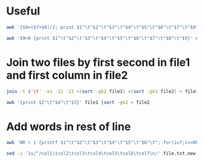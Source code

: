# Useful
```bash
awk '{$9=($7+$8)/2; print $1"\t"$2"\t"$3"\t"$4"\t"$5"\t"$6"\t"$7"\t"$8"\t"$9}' old.txt > new.txt
```

```bash
awk '$9>0 {print $1"\t"$2"\t"$3"\t"$4"\t"$5"\t"$6"\t"$7"\t"$8"\t"$9}' old.txt > new.txt
```

# Join two files by first second in file1 and first column in file2
```bash
join -t $'\t' -a1 -12 -21 <(sort -gk2 file1) <(sort -gk1 file2) > file3
```

```bash
awk '{print $2"\t"$4"\t"$3}' file1 |sort -gk2 > file2
```

# Add words in rest of line
```bash
awk 'NR > 1 {printf $1"\t"$2"\t"$3"\t"$4"\t"$5"\t"$6"\t"; for(i=7;i<=NF;i++){printf " %s", $i} printf "\n"}' fileC.txt > file.txt.new

sed -i '1s/^/col1\tcol2\tcol3\tcol4\tcol5\tcol6\tcol7\n/' file.txt.new
```
